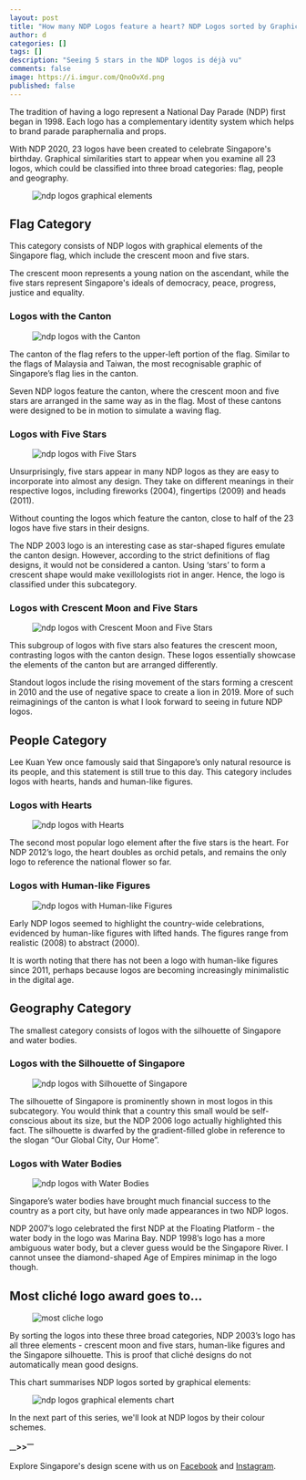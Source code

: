 ```yaml
---
layout: post
title: "How many NDP Logos feature a heart? NDP Logos sorted by Graphical Elements"
author: d
categories: []
tags: []
description: "Seeing 5 stars in the NDP logos is déjà vu"
comments: false
image: https://i.imgur.com/QnoOvXd.png
published: false
---
```


The tradition of having a logo represent a National Day Parade (NDP) first began in 1998. Each logo has a complementary identity system which helps to brand parade paraphernalia and props. 

With NDP 2020, 23 logos have been created to celebrate Singapore's birthday. Graphical similarities start to appear when you examine all 23 logos, which could be classified into three broad categories: flag, people and geography. 

<figure>
<img src="https://i.imgur.com/AqDG2I7.png" alt="ndp logos graphical elements">
</figure>

<h2>Flag Category</h2>
This category consists of NDP logos with graphical elements of the Singapore flag, which include the crescent moon and five stars. 

The crescent moon represents a young nation on the ascendant, while the five stars represent Singapore's ideals of democracy, peace, progress, justice and equality.

<h3>Logos with the Canton</h3>
<figure>
<img src="https://i.imgur.com/eU49lzu.png" alt="ndp logos with the Canton">
</figure>
The canton of the flag refers to the upper-left portion of the flag. Similar to the flags of Malaysia and Taiwan, the most recognisable graphic of Singapore’s flag lies in the canton. 

Seven NDP logos feature the canton, where the crescent moon and five stars are arranged in the same way as in the flag. Most of these cantons were designed to be in motion to simulate a waving flag. 

<h3>Logos with Five Stars</h3>
<figure>
<img src="https://i.imgur.com/NrQHAXx.png" alt="ndp logos with Five Stars">
</figure>
Unsurprisingly, five stars appear in many NDP logos as they are easy to incorporate into almost any design. They take on different meanings in their respective logos, including fireworks (2004), fingertips (2009) and heads (2011).

Without counting the logos which feature the canton, close to half of the 23 logos have five stars in their designs. 

The NDP 2003 logo is an interesting case as star-shaped figures emulate the canton design. However, according to the strict definitions of flag designs, it would not be considered a canton. Using ‘stars’ to form a crescent shape would make vexillologists riot in anger. Hence, the logo is classified under this subcategory.

<h3>Logos with Crescent Moon and Five Stars</h3>
<figure>
<img src="https://i.imgur.com/EwEkJID.png" alt="ndp logos with Crescent Moon and Five Stars">
</figure>
This subgroup of logos with five stars also features the crescent moon, contrasting logos with the canton design. These logos essentially showcase the elements of the canton but are arranged differently. 

Standout logos include the rising movement of the stars forming a crescent in 2010 and the use of negative space to create a lion in 2019. More of such reimaginings of the canton is what I look forward to seeing in future NDP logos. 

<h2>People Category</h2>
Lee Kuan Yew once famously said that Singapore’s only natural resource is its people, and this statement is still true to this day. This category includes logos with hearts, hands and human-like figures.

<h3>Logos with Hearts</h3>
<figure>
<img src="https://i.imgur.com/Q4YDzXl.png" alt="ndp logos with Hearts">
</figure>
The second most popular logo element after the five stars is the heart. For NDP 2012’s logo, the heart doubles as orchid petals, and remains the only logo to reference the national flower so far. 

<h3>Logos with Human-like Figures</h3>
<figure>
<img src="https://i.imgur.com/8Rz8ZtK.png" alt="ndp logos with Human-like Figures">
</figure>
Early NDP logos seemed to highlight the country-wide celebrations, evidenced by human-like figures with lifted hands. The figures range from realistic (2008) to abstract (2000). 

It is worth noting that there has not been a logo with human-like figures since 2011, perhaps because logos are becoming increasingly minimalistic in the digital age. 

<h2>Geography Category</h2>
The smallest category consists of logos with the silhouette of Singapore and water bodies.

<h3>Logos with the Silhouette of Singapore</h3>
<figure>
<img src="https://i.imgur.com/gibxhNL.png" alt="ndp logos with Silhouette of Singapore">
</figure>
The silhouette of Singapore is prominently shown in most logos in this subcategory. You would think that a country this small would be self-conscious about its size, but the NDP 2006 logo actually highlighted this fact. The silhouette is dwarfed by the gradient-filled globe in reference to the slogan “Our Global City, Our Home”. 

<h3>Logos with Water Bodies</h3>
<figure>
<img src="https://i.imgur.com/QDc3P6D.png" alt="ndp logos with Water Bodies">
</figure>
Singapore’s water bodies have brought much financial success to the country as a port city, but have only made appearances in two NDP logos.

NDP 2007’s logo celebrated the first NDP at the Floating Platform - the water body in the logo was Marina Bay. NDP 1998’s logo has a more ambiguous water body, but a clever guess would be the Singapore River. I cannot unsee the diamond-shaped Age of Empires minimap in the logo though.

<h2>Most cliché logo award goes to...</h2>
<figure>
<img src="https://i.imgur.com/1fUvF9M.png" alt="most cliche logo">
</figure>

By sorting the logos into these three broad categories, NDP 2003’s logo has all three elements - crescent moon and five stars, human-like figures and the Singapore silhouette. This is proof that cliché designs do not automatically mean good designs. 

This chart summarises NDP logos sorted by graphical elements:

<figure>
<img src="https://i.imgur.com/UXZIxRu.png" alt="ndp logos graphical elements chart">
</figure>

In the next part of this series, we'll look at NDP logos by their colour schemes. 

<strong><sub>—</sub>><sub></sub>><sup>—</sup></strong>

Explore Singapore's design scene with us on <a href="https://www.facebook.com/designinsingapore/">Facebook</a> and <a href="https://www.instagram.com/designinsingapore/">Instagram</a>. 
